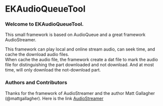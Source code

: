 # EKAudioQueueTool

### Welcome to EKAudioQueueTool.
This small framework is based on AudioQueue and a great framework AudioStreamer. 

This framework can play local and online stream audio, can seek time, and cache the download audio files.   
When cache the audio file, the framework create a dat file to mark the audio file for distinguishing the 
part downloaded and not download. And at most time, will only download the not-download part.


### Authors and Contributors
Thanks for the framework of AudioStreamer and the author Matt Gallagher (@mattgallagher). Here is the link [AudioStreamer](https://github.com/mattgallagher/AudioStreamer)

